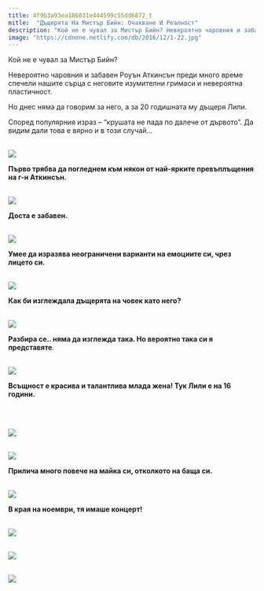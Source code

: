 ```yaml
---
title: 4f9b3a93ea186031e444599c55dd6872_t
mitle:  "Дъщерята На Мистър Бийн: Очакване И Реалност"
description: "Кой не е чувал за Мистър Бийн? Невероятно чаровния и забавен Роуън Аткинсън преди много време спечели нашите сърца с неговите изумителни гримаси и невероятна плас"
image: "https://cdnone.netlify.com/db/2016/12/1-22.jpg"
---
```


 <p>Кой не е чувал за Мистър Бийн?</p>      <p>Невероятно чаровния и забавен Роуън Аткинсън преди много време спечели нашите сърца с неговите изумителни гримаси и невероятна пластичност.</p> <p>Но днес няма да говорим за него, а за 20 годишната му дъщеря Лили.</p> <p>Според популярния израз – “крушата не пада по далече от дървото”. Да видим дали това е вярно и в този случай…</p>      <p> <br/><img src="https://cdnone.netlify.com/db/2016/12/1-22.jpg"/><br/></p> <p><strong>Първо трябва да погледнем към някои от най-ярките превъплъщения на г-н Аткинсън.</strong></p> <p> <br/><img src="https://cdnone.netlify.com/db/2016/12/2-9.jpg"/><br/></p> <p> <strong>Доста е забавен.</strong></p>      <p> <br/><img src="https://cdnone.netlify.com/db/2016/12/3-20.jpg"/><br/></p> <p><strong>Умее да изразява неограничени варианти на емоциите си, чрез лицето си.</strong></p> <p> <br/><img src="https://cdnone.netlify.com/db/2016/12/4-21.jpg"/><br/></p> <p> <strong>Как би изглеждала дъщерята на човек като него?</strong></p> <p> <br/><img src="https://cdnone.netlify.com/db/2016/12/5-22.jpg"/><br/></p> <p><strong>Разбира се.. няма да изглежда така. Но вероятно така си я представяте</strong>.</p>      <p> <br/><img src="https://cdnone.netlify.com/db/2016/12/6-23.jpg"/><br/></p> <p><strong>Всъщност е красива и талантлива млада жена! Тук Лили е на 16 години.</strong></p> <p> </p> <p> <br/><img src="https://cdnone.netlify.com/db/2016/12/7-20.jpg"/><br/></p>      <p> <br/><img src="https://cdnone.netlify.com/db/2016/12/8-20.jpg"/><br/></p> <p> <strong>Прилича много повече на майка си, отколкото на баща си.</strong></p> <p> <br/><img src="https://cdnone.netlify.com/db/2016/12/9-20.jpg"/><br/></p> <p><strong>В края на ноември, тя имаше концерт!</strong></p> <p> <br/><img src="https://cdnone.netlify.com/db/2016/12/Screen-Shot-2016-12-06-at-9.45.05-PM.png"/></p>  <p> <br/><img src="https://cdnone.netlify.com/db/2016/12/Screen-Shot-2016-12-06-at-9.45.13-PM.png"/></p> <p> <br/><img src="https://cdnone.netlify.com/db/2016/12/Screen-Shot-2016-12-06-at-9.45.21-PM.png"/></p>       